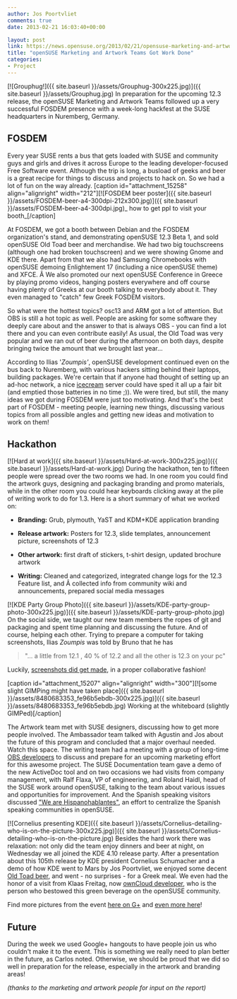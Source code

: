 ```yaml
---
author: Jos Poortvliet
comments: true
date: 2013-02-21 16:03:40+00:00

layout: post
link: https://news.opensuse.org/2013/02/21/opensuse-marketing-and-artwork-teams-got-work-done/
title: "openSUSE Marketing and Artwork Teams Got Work Done"
categories:
- Project
---
```

[![Grouphug!]({{ site.baseurl }}/assets/Grouphug-300x225.jpg)]({{ site.baseurl }}/assets/Grouphug.jpg)
In preparation for the upcoming 12.3 release, the openSUSE Marketing and Artwork Teams followed up a very successful FOSDEM presence with a week-long hackfest at the SUSE headquarters in Nuremberg, Germany.<!-- more -->


## FOSDEM


Every year SUSE rents a bus that gets loaded with SUSE and community guys and girls and drives it across Europe to the leading developer-focused Free Software event. Although the trip is long, a busload of geeks and beer is a great recipe for things to discuss and projects to hack on. So we had a lot of fun on the way already.
[caption id="attachment_15258" align="alignright" width="212"][![FOSDEM beer poster]({{ site.baseurl }}/assets/FOSDEM-beer-a4-300dpi-212x300.jpg)]({{ site.baseurl }}/assets/FOSDEM-beer-a4-300dpi.jpg)_ how to get ppl to visit your booth_[/caption]

At FOSDEM, we got a booth between Debian and the FOSDEM organization's stand, and demonstrating openSUSE 12.3 Beta 1, and sold openSUSE Old Toad beer and merchandise. We had two big touchscreens (although one had broken touchscreen) and we were showing Gnome and KDE there. Apart from that we also had Samsung Chromebooks with openSUSE demoing Enlightement 17 (including a nice openSUSE theme) and XFCE. Â We also promoted our next openSUSE Conference in Greece by playing promo videos, hanging posters everywhere and off course having plenty of Greeks at our booth talking to everybody about it. They even managed to "catch" few Greek FOSDEM visitors.

So what were the hottest topics? osc13 and ARM got a lot of attention. But OBS is still a hot topic as well. People are asking for some software they deeply care about and the answer to that is always OBS - you can find a lot there and you can even contribute easily! As usual, the Old Toad was very popular and we ran out of beer during the afternoon on both days, despite bringing twice the amount that we brought last year...

According to Ilias '_Zoumpis'_, openSUSE development continued even on the bus back to Nuremberg, with various hackers sitting behind their laptops, building packages. We're certain that if anyone had thought of setting up an ad-hoc network, a nice [icecream](https://en.opensuse.org/Icecream) server could have sped it all up a fair bit (and emptied those batteries in no time ;)). We were tired, but still, the many ideas we got during FOSDEM were just too motivating. And that's the best part of FOSDEM - meeting people, learning new things, discussing various topics from all possible angles and getting new ideas and motivation to work on them!



## Hackathon



[![Hard at work]({{ site.baseurl }}/assets/Hard-at-work-300x225.jpg)]({{ site.baseurl }}/assets/Hard-at-work.jpg)
During the hackathon, ten to fifteen people were spread over the two rooms we had. In one room you could find the artwork guys, designing and packaging branding and promo materials, while in the other room you could hear keyboards clicking away at the pile of writing work to do for 1.3. Here is a short summary of what we worked on:



	
  * **Branding:** Grub, plymouth, YaST and KDM+KDE application branding

	
  * **Release artwork:** Posters for 12.3, slide templates, announcement picture, screenshots of 12.3

	
  * **Other artwork:** first draft of stickers, t-shirt design, updated brochure artwork

	
  * **Writing:** Cleaned and categorized, integrated change logs for the 12.3 Feature list, and Â collected info from community wiki and announcements, prepared social media messages


[![KDE Party Group Photo]({{ site.baseurl }}/assets/KDE-party-group-photo-300x225.jpg)]({{ site.baseurl }}/assets/KDE-party-group-photo.jpg)
On the social side, we taught our new team members the ropes of git and packaging and spent time planning and discussing the future. And of course, helping each other. Trying to prepare a computer for taking screenshots, Ilias _Zoumpis_ was told by Bruno that he has


<blockquote>"... a little from 12.1 , 40 % of 12.2 and all the other is 12.3 on your pc"</blockquote>


Luckily, [screenshots did get made](https://en.opensuse.org/Screenshots_12.3), in a proper collaborative fashion!

[caption id="attachment_15207" align="alignright" width="300"][![some slight GIMPing might have taken place]({{ site.baseurl }}/assets/8480683353_fe96b5ebdb-300x225.jpg)]({{ site.baseurl }}/assets/8480683353_fe96b5ebdb.jpg) Working at the whiteboard (slightly GIMPed)[/caption]

The Artwork team met with SUSE designers, discussing how to get more people involved. The Ambassador team talked with Agustin and Jos about the future of this program and concluded that a major overhaul needed. Watch this space. The writing team had a meeting with a group of long-time [OBS developers](http://openbuildservice.org/team/) to discuss and prepare for an upcoming marketing effort for this awesome project. The SUSE Documentation team gave a demo of the new ActiveDoc tool and on two occasions we had visits from company management, with Ralf Flaxa, VP of engineering, and Roland Haidl, head of the SUSE work around openSUSE, talking to the team about various issues and opportunities for improvement. And the Spanish speaking visitors discussed ["We are Hispanohablantes"](https://en.opensuse.org/openSUSE:We_are_Hispanohablantes), an effort to centralize the Spanish speaking communities in openSUSE.

[![Cornelius presenting KDE]({{ site.baseurl }}/assets/Cornelius-detailing-who-is-on-the-picture-300x225.jpg)]({{ site.baseurl }}/assets/Cornelius-detailing-who-is-on-the-picture.jpg)
Besides the hard work there was relaxation: not only did the team enjoy dinners and beer at night, on Wednesday we all joined the KDE 4.10 release party. After a presentation about this 105th release by KDE president Cornelius Schumacher and a demo of how KDE went to Mars by Jos Poortvliet, we enjoyed some decent [Old Toad beer](https://en.opensuse.org/openSUSE:Beer), and went - no surprises - for a Greek meal. We even had the honor of a visit from Klaas Freitag, now [ownCloud developer](https://owncloud.com/), who is the person who bestowed this green beverage on the openSUSE community.

Find more pictures from the event [here on G+](https://plus.google.com/photos/104738679296987729958/albums/5841064743512726225) and [even more here](https://plus.google.com/u/0/photos/109140068131989370067/albums/5842261992686403041)!


## Future


During the week we used Google+ hangouts to have people join us who couldn't make it to the event. This is something we really need to plan better in the future, as Carlos noted. Otherwise, we should be proud that we did so well in preparation for the release, especially in the artwork and branding areas!

_(thanks to the marketing and artwork people for input on the report)_		
